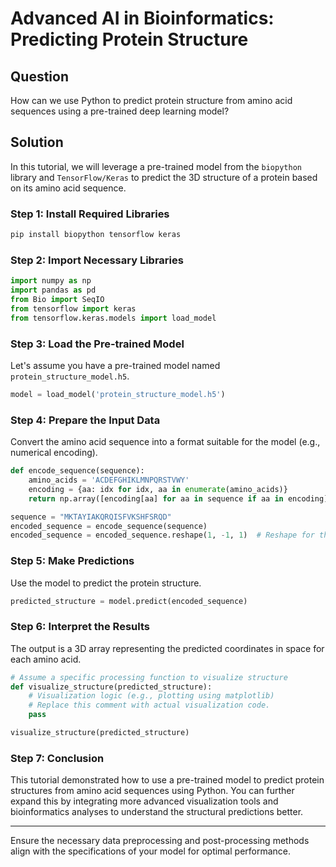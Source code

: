 # Advanced AI in Bioinformatics: Predicting Protein Structure

## Question
How can we use Python to predict protein structure from amino acid sequences using a pre-trained deep learning model?

## Solution

In this tutorial, we will leverage a pre-trained model from the `biopython` library and `TensorFlow/Keras` to predict the 3D structure of a protein based on its amino acid sequence.

### Step 1: Install Required Libraries

```bash
pip install biopython tensorflow keras
```

### Step 2: Import Necessary Libraries

```python
import numpy as np
import pandas as pd
from Bio import SeqIO
from tensorflow import keras
from tensorflow.keras.models import load_model
```

### Step 3: Load the Pre-trained Model

Let's assume you have a pre-trained model named `protein_structure_model.h5`.

```python
model = load_model('protein_structure_model.h5')
```

### Step 4: Prepare the Input Data

Convert the amino acid sequence into a format suitable for the model (e.g., numerical encoding).

```python
def encode_sequence(sequence):
    amino_acids = 'ACDEFGHIKLMNPQRSTVWY'
    encoding = {aa: idx for idx, aa in enumerate(amino_acids)}
    return np.array([encoding[aa] for aa in sequence if aa in encoding])

sequence = "MKTAYIAKQRQISFVKSHFSRQD"
encoded_sequence = encode_sequence(sequence)
encoded_sequence = encoded_sequence.reshape(1, -1, 1)  # Reshape for the model
```

### Step 5: Make Predictions

Use the model to predict the protein structure.

```python
predicted_structure = model.predict(encoded_sequence)
```

### Step 6: Interpret the Results

The output is a 3D array representing the predicted coordinates in space for each amino acid.

```python
# Assume a specific processing function to visualize structure
def visualize_structure(predicted_structure):
    # Visualization logic (e.g., plotting using matplotlib)
    # Replace this comment with actual visualization code.
    pass

visualize_structure(predicted_structure)
```

### Step 7: Conclusion

This tutorial demonstrated how to use a pre-trained model to predict protein structures from amino acid sequences using Python. You can further expand this by integrating more advanced visualization tools and bioinformatics analyses to understand the structural predictions better.

--- 

Ensure the necessary data preprocessing and post-processing methods align with the specifications of your model for optimal performance.